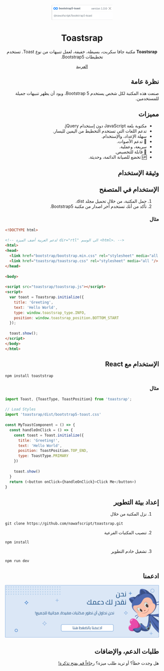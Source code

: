 <div dir="rtl">
<p align="center">
  <img width="200" src="docs/logo.png">
</p>

<h1 align="center">Toastsrap</h1>

<div align="center">

**Toastsrap** مكتبة جافا سكربت، بسيطة، خفيفة، لعمل تنبيهات من نوع Toast. تستخدم تخطيطات Bootstrap5.


</div>

<div align="center">

[العربية](./README-ar.md)

</div>




## نظرة عامة

صنعت هذه المكتبة لكل شخص يستخدم Bootstrap 5، ويود أن يظهر تنبيهات جميلة للمستخدمين.

## مميزات
- مكتوبة بلغة JavaScript دون إستخدام jQuery.
- تدعم اللغات التي تستخدم التخطيط من اليمين لليسار.
- سهلة الإعداد، والإستخدام.
- 🎵 تدعم الأصوات.
- سريعة، وعملية.
- 🎨 قابلة للتخصيص.
- 🆙 تخضع للصيانة الدائمة، وحديثة.


## وثيقة الإستخدام

## الإستخدام في المتصفح
1. حمل المكتبة، من خلال تحميل مجلد dist.
2. تأكد من أنك تستخدم أخر اصدار من مكتبة Bootstrap5.

### مثال

<div dir="ltr">

```html
<!DOCTYPE html>

<!-- لدعم العربية أضف الميزة dir="rtl" الى الوسم <html>. -->
<html>
<head>
  <link href="bootstrap/bootstrap.min.css" rel="stylesheet" media="all "/>
  <link href="toastsrap/toastsrap.css" rel="stylesheet" media="all "/>
</head>

<body>

<script src="toastsrap/toastsrap.js"></script>
<script>
  var toast = Toastsrap.initialize({
    title: 'Greeting',
    text: 'Hello World',
    type: window.toastsrap_type.INFO,
    position: window.toastsrap_position.BOTTOM_START
  });
  
  toast.show();
</script>
</body>
</html>
```

</div>

## الإستخدام مع React

<div dir="ltr">

```shell
npm install toaststrap
```

</div>

### مثال

<div dir="ltr">

```javascript
import Toast, {ToastType, ToastPosition} from 'toastsrap';

// Load Styles
import 'toastsrap/dist/bootstrap5-toast.css'

const MyToastComponent = () => {
  const handleOnClick = () => {
    const toast = Toast.initialize({
      title: 'Greeting!',
      text: 'Hello World',
      position: ToastPosition.TOP_END,
      type: ToastType.PRIMARY
    })
    
    toast.show()
  }
  return (<button onClick={handleOnClick}>Click Me</button>)
}
```

</div>

## إعداد بيئة التطوير

1. نزل المكتبة من خلال

<div dir="ltr">

```shell
git clone https://github.com/nawafscript/toastsrap.git
```

</div>

2. تنصيب المكتبات الفرعية

<div dir="ltr">

```shell
npm install
```

</div>


3. تشغيل خادم التطوير

<div dir="ltr">

```shell
npm run dev
```

</div>



## ادعمنا
<a href="https://ko-fi.com/nawafinity" target="_blank">
    <img src="docs/sponsor-ar.png" />
</a>


## طلبات الدعم، والإضافات
هل وجدت خطأ؟ أو تريد طلب ميزة؟  [رجاءاً قم بفتح تذكرة!](https://github.com/nawafscript/toaststrap/issues)

</div>